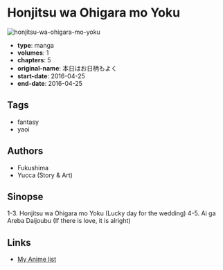 # Honjitsu wa Ohigara mo Yoku

![honjitsu-wa-ohigara-mo-yoku](https://cdn.myanimelist.net/images/manga/2/213502.jpg)

-   **type**: manga
-   **volumes**: 1
-   **chapters**: 5
-   **original-name**: 本日はお日柄もよく
-   **start-date**: 2016-04-25
-   **end-date**: 2016-04-25

## Tags

-   fantasy
-   yaoi

## Authors

-   Fukushima
-   Yucca (Story & Art)

## Sinopse

1-3. Honjitsu wa Ohigara mo Yoku (Lucky day for the wedding)
4-5. Ai ga Areba Daijoubu (If there is love, it is alright)

## Links

-   [My Anime list](https://myanimelist.net/manga/109275/Honjitsu_wa_Ohigara_mo_Yoku)
